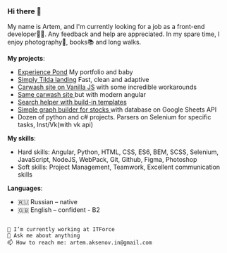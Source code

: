 ### Hi there 👋

<!--
**RAV1OL33/RAV1OL33** is a ✨ _special_ ✨ repository because its `README.md` (this file) appears on your GitHub profile.

Here are some ideas to get you started:
- 🌱 I’m currently learning ...
- 👯 I’m looking to collaborate on ...
- 🤔 I’m looking for help with ...
- 💬 Ask me about ...
- 📫 How to reach me: ...
- 😄 Pronouns: ...
- ⚡ Fun fact: ...
See my full resume [here](https://bit.ly/AlexMorrisonCV)
-->

My name is Artem, and I'm currently looking for a job as a front-end developer👩‍💻. Any feedback and help are appreciated.
In my spare time, I enjoy photography📸, books📚 and long walks.

**My projects**: 
- [Experience Pond](https://rav1ol33.github.io/rewiev-hub/) 
    My portfolio and baby
- [Simply Tilda landing](https://codepen.io/RAV1OL33/pen/abEEpaW) 
    Fast, clean and adaptive
- [Carwash site on Vanilla JS](https://pushka39.ru) with some incredible workarounds
- [Same carwash site ](https://rav1ol33.github.io/Pushka-39/)but with modern angular
- [Search helper with build-in templates](https://rav1ol33.github.io/Search-Try-prod/)
- [Simple graph builder for stocks  ](https://codepen.io/RAV1OL33/pen/MWmWBzW)with database on Google Sheets API
- Dozen of python and c# projects. Parsers on Selenium for specific tasks, Inst/Vk(with vk api)

**My skills**: 
- Hard skills: Angular, Python, HTML, CSS, ES6, BEM, SCSS, Selenium, JavaScript, NodeJS, WebPack, Git, Github, Figma, Photoshop
- Soft skills: Project Management, Teamwork, Excellent communication skills

**Languages**:
- 🇷🇺 Russian – native
- 🇬🇧 English – confident - B2



```

🔭 I’m currently working at ITForce
💬 Ask me about anything
📫 How to reach me: artem.aksenov.in@gmail.com

```
